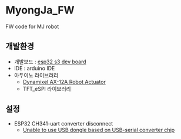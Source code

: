 # MyongJa_FW
FW code for MJ robot

## 개발환경
- 개발보드 : [esp32 s3 dev board](https://smartstore.naver.com/bneware/products/6729229592)
- IDE : arduino IDE 
- 아두이노 라이브러리
    - [Dynamixel AX-12A Robot Actuator](https://github.com/likhogub/AX-12A-servo-library/tree/master)
    - TFT_eSPI 라이브러리

## 설정
- ESP32 CH341-uart converter disconnect
    - [Unable to use USB dongle based on USB-serial converter chip](https://unix.stackexchange.com/questions/670636/unable-to-use-usb-dongle-based-on-usb-serial-converter-chip)